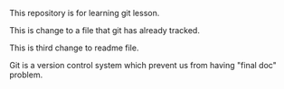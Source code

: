 This repository is for learning git lesson.

This is change to a file that git has already tracked.

This is third change to readme file.

Git is a version control system which prevent us from having "final doc" problem.

